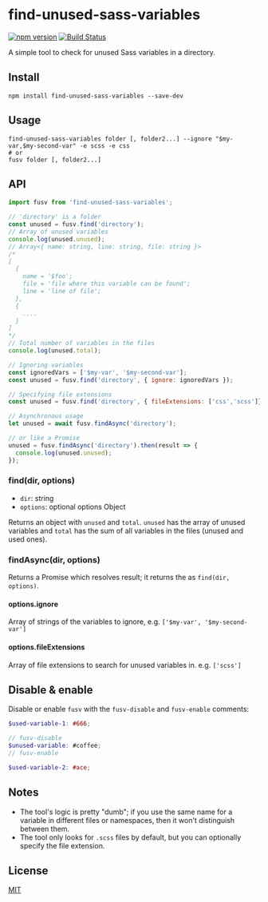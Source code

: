 # find-unused-sass-variables

[![npm version](https://img.shields.io/npm/v/find-unused-sass-variables?logo=npm&logoColor=fff)](https://www.npmjs.com/package/find-unused-sass-variables)
[![Build Status](https://img.shields.io/github/actions/workflow/status/XhmikosR/find-unused-sass-variables/test.yml?branch=main&label=CI&logo=github)](https://github.com/XhmikosR/find-unused-sass-variables/actions/workflows/test.yml?query=branch%3Amain)

A simple tool to check for unused Sass variables in a directory.

## Install

```shell
npm install find-unused-sass-variables --save-dev
```

## Usage

```shell
find-unused-sass-variables folder [, folder2...] --ignore "$my-var,$my-second-var" -e scss -e css
# or
fusv folder [, folder2...]
```

## API

```js
import fusv from 'find-unused-sass-variables';

// 'directory' is a folder
const unused = fusv.find('directory');
// Array of unused variables
console.log(unused.unused);
// Array<{ name: string, line: string, file: string }>
/*
[
  {
    name = '$foo';
    file = 'file where this variable can be found';
    line = 'line of file';
  },
  {
    ....
  }
]
*/
// Total number of variables in the files
console.log(unused.total);
```

```js
// Ignoring variables
const ignoredVars = ['$my-var', '$my-second-var'];
const unused = fusv.find('directory', { ignore: ignoredVars });
```

```js
// Specifying file extensions
const unused = fusv.find('directory', { fileExtensions: ['css','scss']});
```

```js
// Asynchronous usage
let unused = await fusv.findAsync('directory');

// or like a Promise
unused = fusv.findAsync('directory').then(result => {
  console.log(unused.unused);
});
```

### find(dir, options)

* `dir`: string
* `options`: optional options Object

Returns an object with `unused` and `total`. `unused` has the array of unused variables and `total` has the sum of all variables in the files (unused and used ones).

### findAsync(dir, options)

Returns a Promise which resolves result; it returns the as `find(dir, options)`.

#### options.ignore

Array of strings of the variables to ignore, e.g. `['$my-var', '$my-second-var']`

#### options.fileExtensions

Array of file extensions to search for unused variables in. e.g. `['scss']`

## Disable & enable

Disable or enable `fusv` with the `fusv-disable` and `fusv-enable` comments:

```scss
$used-variable-1: #666;

// fusv-disable
$unused-variable: #coffee;
// fusv-enable

$used-variable-2: #ace;
```

## Notes

* The tool's logic is pretty "dumb"; if you use the same name for a variable in different files or namespaces,
  then it won't distinguish between them.
* The tool only looks for `.scss` files by default, but you can optionally specify the file extension.

## License

[MIT](LICENSE)
